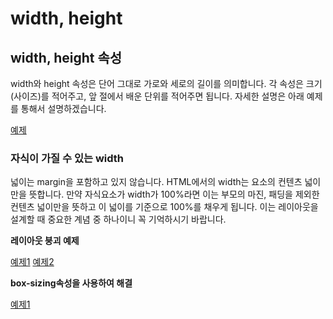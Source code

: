 width, height
=============

width, height 속성
------------------

width와 height 속성은 단어 그대로 가로와 세로의 길이를 의미합니다. 각 속성은 크기(사이즈)를 적어주고, 앞 절에서 배운 단위를 적어주면 됩니다. 자세한 설명은 아래 예제를 통해서 설명하겠습니다.

[예제](ch5_2_1.html)

### 자식이 가질 수 있는 width

넓이는 margin을 포함하고 있지 않습니다. HTML에서의 width는 요소의 컨텐츠 넓이만을 뜻합니다. 만약 자식요소가 width가 100%라면 이는 부모의 마진, 패딩을 제외한 컨텐츠 넓이만을 뜻하고 이 넓이를 기준으로 100%를 채우게 됩니다. 이는 레이아웃을 설계할 때 중요한 계념 중 하나이니 꼭 기억하시기 바랍니다.

**레이아웃 붕괴 예제**

[예제1](ch5_2_2.html) [예제2](ch5_2_3.html)

**box-sizing속성을 사용하여 해결**

[예제1](ch5_2_4.html)
